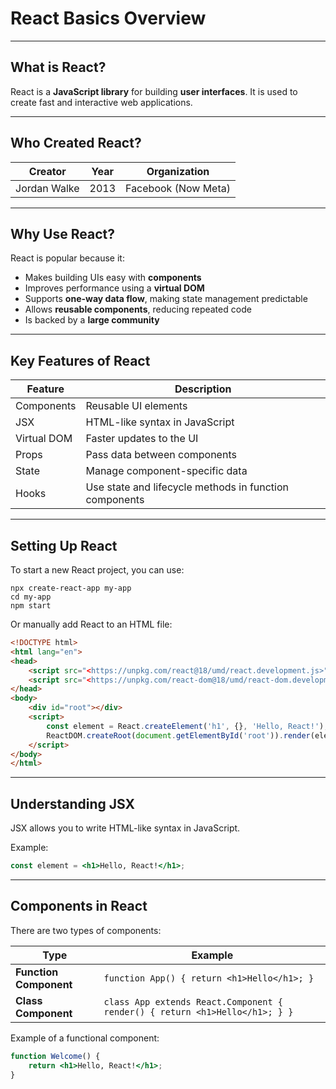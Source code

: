 # React Basics Overview

---

## What is React?

React is a **JavaScript library** for building **user interfaces**. It is used to create fast and interactive web applications.

---

## Who Created React?

| Creator | Year | Organization |
| --- | --- | --- |
| Jordan Walke | 2013 | Facebook (Now Meta) |

---

## Why Use React?

React is popular because it:

- Makes building UIs easy with **components**
- Improves performance using a **virtual DOM**
- Supports **one-way data flow**, making state management predictable
- Allows **reusable components**, reducing repeated code
- Is backed by a **large community**

---

## Key Features of React

| Feature | Description |
| --- | --- |
| Components | Reusable UI elements |
| JSX | HTML-like syntax in JavaScript |
| Virtual DOM | Faster updates to the UI |
| Props | Pass data between components |
| State | Manage component-specific data |
| Hooks | Use state and lifecycle methods in function components |

---


## Setting Up React

To start a new React project, you can use:

```
npx create-react-app my-app
cd my-app
npm start

```

Or manually add React to an HTML file:

```html
<!DOCTYPE html>
<html lang="en">
<head>
    <script src="<https://unpkg.com/react@18/umd/react.development.js>"></script>
    <script src="<https://unpkg.com/react-dom@18/umd/react-dom.development.js>"></script>
</head>
<body>
    <div id="root"></div>
    <script>
        const element = React.createElement('h1', {}, 'Hello, React!');
        ReactDOM.createRoot(document.getElementById('root')).render(element);
    </script>
</body>
</html>

```

---

## Understanding JSX

JSX allows you to write HTML-like syntax in JavaScript.

Example:

```jsx
const element = <h1>Hello, React!</h1>;

```

---

## Components in React

There are two types of components:

| Type | Example |
| --- | --- |
| **Function Component** | `function App() { return <h1>Hello</h1>; }` |
| **Class Component** | `class App extends React.Component { render() { return <h1>Hello</h1>; } }` |

Example of a functional component:

```jsx
function Welcome() {
    return <h1>Hello, React!</h1>;
}

```
